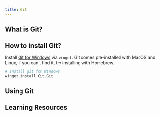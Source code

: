 ```yaml
---
title: Git
---
```


## What is Git?

## How to install Git?

Install [Git for Windows](https://gitforwindows.org/) via `winget`. Git comes
pre-installed with MacOS and Linux, if you can't find it, try installing with Homebrew.

```bash
# Install git for Windows
winget install Git.Git
```

## Using Git

## Learning Resources
